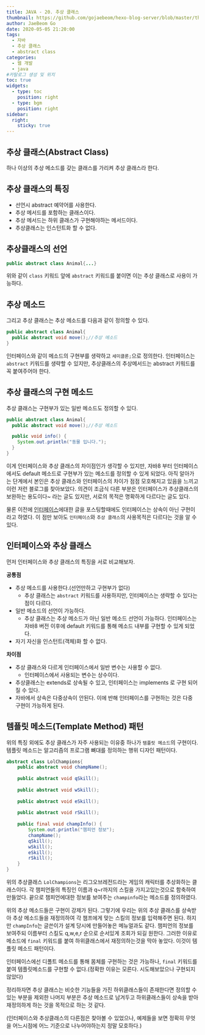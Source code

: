 ```yaml
---
title: JAVA - 20. 추상 클래스
thumbnail: https://github.com/gojaebeom/hexo-blog-server/blob/master/themes/icarus/source/images/%EC%9E%90%EB%B0%94/java-thumbnail.jpg?raw=true
author: JaeBeom Go
date: 2020-05-05 21:20:00
tags:
  - 자바
  - 추상 클래스
  - abstract class
categories:
  - 웹 개발
  - java
#카탈로그 생성 및 위치
toc: true
widgets:
  - type: toc
    position: right
  - type: bgm
    position: right
sidebar:
  right:
    sticky: true
---
```


## 추상 클래스(Abstract Class)
하나 이상의 추상 메소드를 갖는 클래스를 가리켜 추상 클래스라 한다.<!-- more -->

## 추상 클래스의 특징
- 선언시 abstract 예약어를 사용한다.
- 추상 메서드를 포함하는 클래스이다.
- 추상 메서드는 하위 클래스가 구현해야하는 메서드이다.
- 추상클래스는 인스턴트화 할 수 없다.

## 추상클래스의 선언
```java
public abstract class Animal{...}
```
위와 같이 `class` 키워드 앞에 `abstract` 키워드를 붙이면 이는 추상 클래스로 사용이 가능하다. 

## 추상 메소드
그리고 추상 클래스는 추상 메소드를 다음과 같이 정의할 수 있다.
```java
public abstract class Animal{
  public abstract void move();//추상 메소드
}
```
인터페이스와 같이 메소드의 구현부를 생략하고 `세미클론;`으로 정의한다. 인터페이스는 `abstract` 키워드를 생략할 수 있지만, 추상클래스의 추상메서드는 abstract 키워드를 꼭 붙여주어야 한다. 

## 추상 클래스의 구현 메소드
추상 클래스는 구현부가 있는 일반 메소드도 정의할 수 있다.
```java
public abstract class Animal{
  public abstract void move();//추상 메소드

  public void info() {
    System.out.println("동물 입니다.");
  }
}
```
이게 인터페이스와 추상 클래스의 차이점인가 생각할 수 있지만, 자바8 부터 인터페이스에서도 default 메소드로 구현부가 있는 메소드를 정의할 수 있게 되었다. 아직 알아가는 단계에서 본인은 추상 클래스와 인터페이스의 차이가 점점 모호해지고 있음을 느끼고 이런 저런 블로그를 찾아보았다. 의견이 조금식 다른 부분은 인터페이스가 추상클래스의 보완하는 용도이다~ 라는 글도 있지만, 서로의 목적은 명확하게 다르다는 글도 있다.

물론 이전에 [인터페이스](http://localhost:4000/2020/05/04/java/JAVA-19-%EC%9D%B8%ED%84%B0%ED%8E%98%EC%9D%B4%EC%8A%A4/#%EC%9D%B8%ED%84%B0%ED%8E%98%EC%9D%B4%EC%8A%A4%EB%9E%80)에대한 글을 포스팅할때에도 인터페이스는 상속이 아닌 구현이라고 하였다. 이 점만 보아도 `인터페이스`와 `추상 클래스`의 사용목적은 다르다는 것을 알 수 있다. 

## 인터페이스와 추상 클래스
먼저 인터페이스와 추상 클래스의 특징을 서로 비교해보자.

**공통점**
- 추상 메소드를 사용한다.(선언만하고 구현부가 없다)
  - 추상 클래스는 `abstract` 키워드를 사용하지만, 인터페이스는 생략할 수 있다는 점이 다르다.
- 일반 메소드의 선언이 가능하다.
  - 추상 클래스는 추상 메소드가 아닌 일반 메소드 선언이 가능하다. 인터페이스는 자바8 버전 이후에 default 키워드를 통해 메소드 내부를 구현할 수 있게 되었다.
- 자기 자신을 인스턴트(객체)화 할 수 없다.

**차이점**
- 추상 클래스와 다르게 인터페이스에서 일반 변수는 사용할 수 없다.
  - 인터페이스에서 사용되는 변수는 상수이다.
- 추상클래스는 extends로 상속될 수 있고, 인터페이스는 implements 로 구현 되어질 수 있다.
- 자바에서 상속은 다중상속이 안된다. 이에 반해 인터페이스를 구현하는 것은 다중 구현이 가능하게 된다.

## 템플릿 메소드(Template Method) 패턴
위의 특징 외에도 추상 클래스가 자주 사용되는 이유중 하나가 `템플릿 메소드`의 구현이다. 템플릿 메소드는 알고리즘의 프로그램 뼈대를 정의하는 행위 디자인 패턴이다.

```java
abstract class LolChampions{
	public abstract void champName();
	
	public abstract void qSkill();
	
	public abstract void wSkill();
	
	public abstract void eSkill();
	
	public abstract void rSkill();
	
	public final void champInfo() {
		System.out.println("챔피언 정보");
		champName();
		qSkill();
		wSkill();
		eSkill();
		rSkill();
	}
}
```
위의 추상클래스 `LolChampions`는 리그오브레전드라는 게임의 캐릭터를 추상화하는 클래스이다. 각 챔피언들의 특징인 이름과 q~r까지의 스킬을 가지고있는것으로 함축하여 만들었다. 끝으로 챔피언에대한 정보를 보여주는 `champinfo`라는 메소드를 정의하였다. 

위의 추상 메소드들은 구현이 강제가 된다. 그렇기에 우리는 위의 추상 클래스를 상속받아 추상 메소드들을 재정의하여 각 챔프에게 맞는 스킬의 정보를 입력해주면 된다. 하지만 `champInfo`는 글쓴이가 설계 당시에 만들어놓은 메뉴얼과도 같다. 챔피언의 정보를 보여주되 이름부터 스킬도 q,w,e,r 순으로 순서있게 조회가 되길 원한다. 그러한 이유로 메소드에  `final` 키워드를 붙여 하위클래스에서 재정의하는것을 막아 놓았다. 이것이 템플릿 메소드 패턴이다. 

인터페이스에선 디폴트 메소드를 통해 몸체를 구현하는 것은 가능하나, `final` 키워드를 붙여 템플릿메소드를 구현할 수 없다.(정확한 이유는 모른다. 시도해보았으나 구현되지 않았다)

정리하자면 추상 클래스는 비슷한 기능들을 가진 하위클래스들이 존재한다면 정의할 수 있는 부분을 제외한 나머지 부분은 추상 메소드로 남겨두고 하위클래스들이 상속을 받아 재정의하게 하는 것을 목적으로 하는 것 같다.

(인터페이스와 추상클래스의 다른점은 찾아볼 수 있었으나, 예제들을 보면 정확히 무엇을 어느시점에 어느 기준으로 나누어야하는지 정말 모호하다.)
